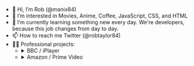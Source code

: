- 👋 Hi, I’m Rob (@manix84)
- 👀 I’m interested in Movies, Anime, Coffee, JavaScript, CSS, and HTML
- 🌱 I’m currently learning something new every day. We're developers, because this job changes from day to day.
- 📫 How to reach me Twitter (@robtaylor84)
- 👨‍💻 Professional projects:
  - <details><summary>BBC / iPlayer</summary>
      <ul>
        <li>BBC Radio Player [https://www.bbc.co.uk/sounds/player/bbc_radio_one]</li>
        <li>iPlayer (TV & Radio) [https://www.bbc.co.uk/iplayer]</li>
        <li>Children In Need Homepage [https://www.bbc.co.uk/cin]</li>
        <li>CBBC Homepage [https://www.bbc.co.uk/cbbc]</li>
        <li>TV Guide [https://www.bbc.co.uk/iplayer/guide]</li>
        <li>Channels:<ul>
          <li>BBC One [https://www.bbc.co.uk/tv/bbcone]</li>
          <li>BBC Two [https://www.bbc.co.uk/tv/bbctwo]</li>
          <li>BBC Three [https://www.bbc.co.uk/tv/bbcthree]</li>
          <li>BBC Four [https://www.bbc.co.uk/tv/bbcfour]</li>
          <li>CBBC [https://www.bbc.co.uk/tv/cbbc]</li>
          <li>CBeebies [https://www.bbc.co.uk/tv/cbeebies]</li>
          <li>Scotland [https://www.bbc.co.uk/tv/bbcscotland]</li>
          <li>News [https://www.bbc.co.uk/tv/bbcnews]</li>
          <li>Parliament [https://www.bbc.co.uk/tv/bbcparliament]</li>
          <li>Alba [https://www.bbc.co.uk/tv/bbcalba]</li>
          <li>S4C [https://www.bbc.co.uk/tv/s4c]</li>
        </ul></li>
      </ul>
    </details>
  - <details><summary>Amazon / Prime Video</summary>
      <ul>
        <li>Lovefilm (transitioning to Amazon Video) [~~https://www.lovefilm.com/~~]</li>
        <li>Amazon Video [https://www.amazon.com/aiv]</li>
        <li>Prime Video [https://www.primevideo.com/]</li>
        <li>DVUI (Digital Video User Interface)<ul>
          <li>The component library for Amazon Video/Prime Video. This includes all of the buttons/inputs/carousels that are common to the sites.</li>
          <li>Fully tested and documented with a demo framework for developers to test the implementation before introducing it into their code.</li>
        </ul></li>
      </ul>
    </details>
